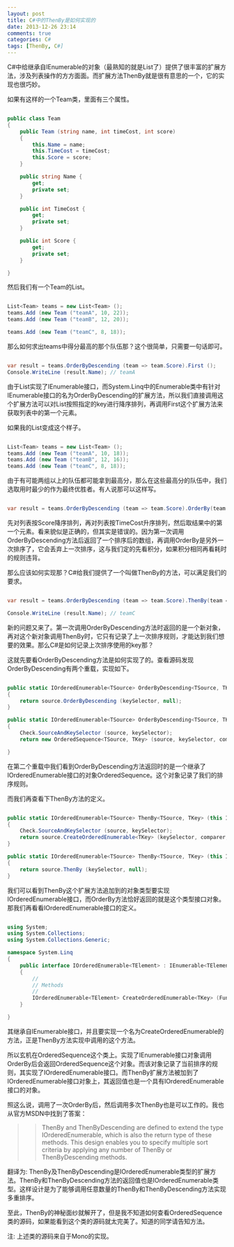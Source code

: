 ```yaml
---
layout: post
title: C#中的ThenBy是如何实现的
date: 2013-12-26 23:14
comments: true
categories: C#
tags: [ThenBy, C#]
---
```


C#中给继承自IEnumerable的对象（最熟知的就是List了）提供了很丰富的扩展方法，涉及列表操作的方方面面。而扩展方法ThenBy就是很有意思的一个，它的实现也很巧妙。

<!-- more -->

如果有这样的一个Team类，里面有三个属性。

```csharp Team.cs

public class Team
{
    public Team (string name, int timeCost, int score)
    {
        this.Name = name;
        this.TimeCost = timeCost;
        this.Score = score; 
    }

    public string Name {
        get;
        private set;
    }

    public int TimeCost {
        get;
        private set;
    }

    public int Score {
        get;
        private set;
    }

}

```

然后我们有一个Team的List。

```csharp

List<Team> teams = new List<Team> ();
teams.Add (new Team ("teamA", 10, 22));
teams.Add (new Team ("teamB", 12, 20));

teams.Add (new Team ("teamC", 8, 18));

```

那么如何求出teams中得分最高的那个队伍那？这个很简单，只需要一句话即可。

```csharp

var result = teams.OrderByDescending (team => team.Score).First ();
Console.WriteLine (result.Name); // teamA

```

由于List实现了IEnumerable接口，而System.Linq中的Enumerable类中有针对IEnumerable接口的名为OrderByDescending的扩展方法，所以我们直接调用这个扩展方法可以对List按照指定的key进行降序排列，再调用First这个扩展方法来获取列表中的第一个元素。


如果我的List变成这个样子。

```csharp

List<Team> teams = new List<Team> ();
teams.Add (new Team ("teamA", 10, 18));
teams.Add (new Team ("teamB", 12, 16));
teams.Add (new Team ("teamC", 8, 18));

```

由于有可能两组以上的队伍都可能拿到最高分，那么在这些最高分的队伍中，我们选取用时最少的作为最终优胜者。有人说那可以这样写。

```csharp

var result = teams.OrderByDescending (team => team.Score).OrderBy(team => team.TimeCost).First ();

```

先对列表按Score降序排列，再对列表按TimeCost升序排列，然后取结果中的第一个元素。看来貌似是正确的，但其实是错误的。因为第一次调用OrderByDescending方法后返回了一个排序后的数组，再调用OrderBy是另外一次排序了，它会丢弃上一次排序，这与我们定的先看积分，如果积分相同再看耗时的规则违背。

那么应该如何实现那？C#给我们提供了一个叫做ThenBy的方法，可以满足我们的要求。

```csharp

var result = teams.OrderByDescending (team => team.Score).ThenBy(team => team.TimeCost).First ();

Console.WriteLine (result.Name); // teamC

```

新的问题又来了。第一次调用OrderByDescending方法时返回的是一个新对象，再对这个新对象调用ThenBy时，它只有记录了上一次排序规则，才能达到我们想要的效果。那么C#是如何记录上次排序使用的key那？

这就先要看OrderByDescending方法是如何实现了的。查看源码发现OrderByDescending有两个重载，实现如下。

```csharp

public static IOrderedEnumerable<TSource> OrderByDescending<TSource, TKey> (this IEnumerable<TSource> source, Func<TSource, TKey> keySelector)
{
    return source.OrderByDescending (keySelector, null);
}

public static IOrderedEnumerable<TSource> OrderByDescending<TSource, TKey> (this IEnumerable<TSource> source, Func<TSource, TKey> keySelector, IComparer<TKey> comparer)
{
    Check.SourceAndKeySelector (source, keySelector);
    return new OrderedSequence<TSource, TKey> (source, keySelector, comparer, SortDirection.Descending);

}

```

在第二个重载中我们看到OrderByDescending方法返回时的是一个继承了IOrderedEnumerable接口的对象OrderedSequence。这个对象记录了我们的排序规则。

而我们再查看下ThenBy方法的定义。

```csharp

public static IOrderedEnumerable<TSource> ThenBy<TSource, TKey> (this IOrderedEnumerable<TSource> source, Func<TSource, TKey> keySelector, IComparer<TKey> comparer)
{
    Check.SourceAndKeySelector (source, keySelector);
    return source.CreateOrderedEnumerable<TKey> (keySelector, comparer, false);
}

public static IOrderedEnumerable<TSource> ThenBy<TSource, TKey> (this IOrderedEnumerable<TSource> source, Func<TSource, TKey> keySelector)
{
    return source.ThenBy (keySelector, null);
}

```

我们可以看到ThenBy这个扩展方法追加到的对象类型要实现IOrderedEnumerable接口，而OrderBy方法恰好返回的就是这个类型接口对象。那我们再看看IOrderedEnumerable接口的定义。

```csharp

using System;
using System.Collections;
using System.Collections.Generic;

namespace System.Linq
{
    public interface IOrderedEnumerable<TElement> : IEnumerable<TElement>, IEnumerable
    {
        //
        // Methods
        //
        IOrderedEnumerable<TElement> CreateOrderedEnumerable<TKey> (Func<TElement, TKey> keySelector, IComparer<TKey> comparer, bool descending);
    }

}

```


其继承自IEnumerable接口，并且要实现一个名为CreateOrderedEnumerable的方法，正是ThenBy方法实现中调用的这个方法。

所以玄机在OrderedSequence这个类上。实现了IEnumerable接口对象调用OrderBy后会返回OrderedSequence这个对象。而该对象记录了当前排序的规则，其实现了IOrderedEnumerable接口。而ThenBy扩展方法被加到了IOrderedEnumerable接口对象上，其返回值也是一个具有IOrderedEnumerable接口的对象。

照这么说，调用了一次OrderBy后，然后调用多次ThenBy也是可以工作的。我也从官方MSDN中找到了答案：

>> ThenBy and ThenByDescending are defined to extend the type IOrderedEnumerable<TElement>, which is also the return type of these methods. This design enables you to specify multiple sort criteria by applying any number of ThenBy or ThenByDescending methods.

翻译为: ThenBy及ThenByDescending是IOrderedEnumerable类型的扩展方法。ThenBy和ThenByDescending方法的返回值也是IOrderedEnumerable类型。这样设计是为了能够调用任意数量的ThenBy和ThenByDescending方法实现多重排序。

至此，ThenBy的神秘面纱就解开了，但是我不知道如何查看OrderedSequence类的源码，如果能看到这个类的源码就太完美了。知道的同学请告知方法。

注: 上述类的源码来自于Mono的实现。
